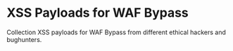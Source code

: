 # XSS Payloads for WAF Bypass

Collection XSS payloads for WAF Bypass from different ethical hackers and bughunters. 
